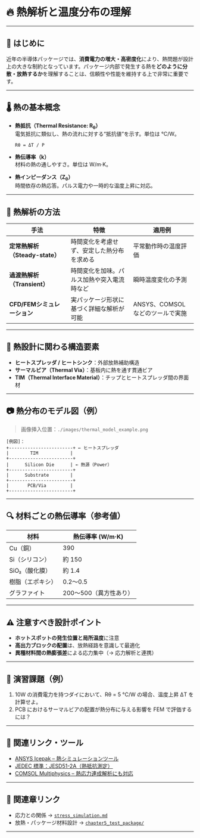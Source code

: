 # 🔥 熱解析と温度分布の理解

---

## 📝 はじめに

近年の半導体パッケージでは、**消費電力の増大・高密度化**により、熱問題が設計上の大きな制約となっています。パッケージ内部で発生する熱を**どのように分散・放熱するか**を理解することは、信頼性や性能を維持する上で非常に重要です。

---

## 🌡️ 熱の基本概念

- **熱抵抗（Thermal Resistance: R<sub>θ</sub>）**  
  電気抵抗に類似し、熱の流れに対する“抵抗値”を示す。単位は °C/W。

  ```
  Rθ = ΔT / P
  ```

- **熱伝導率（k）**  
  材料の熱の通しやすさ。単位は W/m·K。
  
- **熱インピーダンス（Z<sub>θ</sub>）**  
  時間依存の熱応答。パルス電力や一時的な温度上昇に対応。

---

## 🧊 熱解析の方法

| 手法 | 特徴 | 適用例 |
|------|------|--------|
| **定常熱解析（Steady-state）** | 時間変化を考慮せず、安定した熱分布を求める | 平常動作時の温度評価 |
| **過渡熱解析（Transient）**   | 時間変化を加味。パルス加熱や突入電流時など | 瞬時温度変化の予測 |
| **CFD/FEMシミュレーション**    | 実パッケージ形状に基づく詳細な解析が可能 | ANSYS、COMSOLなどのツールで実施 |

---

## 🧱 熱設計に関わる構造要素

- **ヒートスプレッダ / ヒートシンク**：外部放熱補助構造  
- **サーマルビア（Thermal Via）**：基板内に熱を通す貫通ビア  
- **TIM（Thermal Interface Material）**：チップとヒートスプレッダ間の界面材  

---

## 📷 熱分布のモデル図（例）

> 画像挿入位置：`./images/thermal_model_example.png`

```
[例図]：
+------------------------+ ← ヒートスプレッダ
|        TIM            |
+------------------------+
|      Silicon Die      | ← 熱源（Power）
+------------------------+
|      Substrate        |
+------------------------+
|       PCB/Via         |
+------------------------+
```

---

## 🔍 材料ごとの熱伝導率（参考値）

| 材料 | 熱伝導率 (W/m·K) |
|------|------------------|
| Cu（銅） | 390 |
| Si（シリコン） | 約 150 |
| SiO₂（酸化膜） | 約 1.4 |
| 樹脂（エポキシ） | 0.2〜0.5 |
| グラファイト | 200〜500（異方性あり） |

---

## ⚠️ 注意すべき設計ポイント

- **ホットスポットの発生位置と局所温度**に注意  
- **高出力ブロックの配置**は、放熱経路を意識して最適化  
- **異種材料間の熱膨張差**による応力集中（→ 応力解析と連携）

---

## 🧠 演習課題（例）

1. 10W の消費電力を持つダイにおいて、Rθ = 5 °C/W の場合、温度上昇 ΔT を計算せよ。
2. PCB におけるサーマルビアの配置が熱分布に与える影響を FEM で評価するには？

---

## 📝 関連リンク・ツール

- [ANSYS Icepak – 熱シミュレーションツール](https://www.ansys.com/products/electronics/ansys-icepak)
- [JEDEC 標準：JESD51-2A（熱抵抗測定）](https://www.jedec.org/)
- [COMSOL Multiphysics – 熱応力連成解析にも対応](https://www.comsol.jp/)

---

## 🔗 関連章リンク

- 応力との関係 → [`stress_simulation.md`](./stress_simulation.md)
- 放熱・パッケージ材料設計 → [`chapter5_test_package/`](../../chapter5_test_package/)

---
